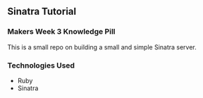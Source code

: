 ## Sinatra Tutorial

### Makers Week 3 Knowledge Pill

This is a small repo on building a small and simple Sinatra server.

### Technologies Used 

- Ruby
- Sinatra
